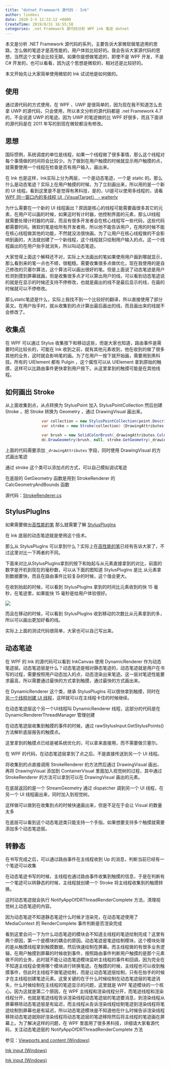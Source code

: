 ```yaml
---
title: "dotnet Framework 源代码 · Ink"
author: lindexi
date: 2020-3-5 12:33:12 +0800
CreateTime: 2019/8/31 16:55:58
categories: .net Framework 源代码分析 WPF ink 笔迹 dotnet
---
```


本文是分析 .NET Framework 源代码的系列，主要告诉大家微软做笔迹用的思路，怎么做的笔迹才是高性能的，用户体验比较好的。我会告诉大家源代码的思想，当然这个文章会比较无聊。如果你是想做笔迹的，即使不是 WPF 开发，不是 C# 开发的，也可以看看，因为这个思想是微软的，相对还是比较好的。

<!--more-->


<!-- CreateTime:2019/8/31 16:55:58 -->


<!-- 标签：.net Framework，源代码分析，wpf，ink，笔迹,dotnet -->

<div id="toc"></div>

本文开始先让大家简单使用微软的 Ink 试试他是如何做的。

## 使用

通过源代码的方式使用，在 WPF 、UWP 是很简单的，因为现在我不知道怎么去拿 UWP 的源代码，只会使用，所以本文分析的源代码都是 .net Framework 4.7 的，不会说道 UWP 的笔迹。因为 UWP 的笔迹做的比 WPF 好很多，而且下面讲的源代码是在 2011 年写的到现在微软都没有修改。

## 思想

国际惯例，系统调度的单位是线程，如果一个线程做了很多事情，那么这个线程对每个事情做的时间将会比较少。为了做到在用户触摸的时候就显示用户触摸的点，就需要使用一个线程在检查是否有用户输入，画出来。

在 Ink 也是这样，Ink实际上分为两层，一个是动态笔迹，一个是 static 的。那么什么是动态笔迹？实际上在用户触摸的时候，为了立刻画出来，所以用的是一个新的 UI 线程。看到这里是不是觉得有黑科技，是的，UI是可以使用多线程的，请看[WPF 同一窗口内的多线程 UI（VisualTarget） - walterlv](https://walterlv.github.io/post/multi-thread-ui-using-visualtarget-in-wpf.html )

为什么需要在一个新的 UI 线程画出？原因是核心的线程可能需要画很多其它的元素，在用户可以画的时候，如果这时有计时器，他控制界面的元素，那么UI线程就需要处理计时器的内容，而且有很多开发者会在核心线程写一些代码，这些代码都需要时间。微软的笔是给所有开发者用，所以他不能告诉用户，在用的时候不能在核心线程做其他的功能，不然就没法很快画。为了让用户在核心线程做的不会影响到画的，大法就创建了一个新线程，这个线程就只绘制用户输入的点。这一个线程画出的在用户抬手就消失，所以叫动态笔迹。

大家觉得上面这个解释还不对，实际上大法画出的笔如果使用用户画到哪就显示，那么看到来的笔一点也不顺，很粗糙。需要收集很多点做优化，现在我使用的是自己修改的贝塞尔算法，这个算法可以画出很好的笔。但是上面说了动态笔迹是用户检测到摸到屏幕就画，但是收集很多点才可以算出用户的线，可以看到动态笔迹说的就是在显示的时候还支持不停修改，也就是画出的线不是最后显示的线，在画的时候就可以不停修改。

那么static笔迹是什么，实际上我找不到一个比较好的翻译，所以直接使用了部分英文。在用户抬手时，就从收集到的点计算出最后画出的线，而且画出来的线就不会修改了。

## 收集点

在 WPF 可以通过 Stylus 收集按下和移动这些，但是大家也知道，路由事件是需要时间比较长的，可能在 Ink 收到之前，就有其他元素收到，他在收到的做了很多其他的业务，这时就会影响笔的画。为了在用户一按下就开始画，需要用到黑科技。所有的 UIElement 都有 Pulgin ，这个属性可以从 UIElement 拿到原始的触摸，这样可以比路由事件更快拿到用户按下。从这里拿到的触摸可能是在其他线程。

## 如何画出 Stroke

从上面收集到点，从点转换为 StylusPoint 加入 StylusPointCollection 然后创建 Stroke ，把 Stroke 转换为 Geometry ，通过 DrawingVisual 画出来。

```csharp
                var collection = new StylusPointCollection(point.Description) {point};
                var stroke = new Stroke(collection) {DrawingAttributes = _drawingAttributes};

                var brush = new SolidColorBrush(_drawingAttributes.Color);
                dc.DrawGeometry(brush, null, stroke.GetGeometry(_drawingAttributes));
```

上面的代码需要添加 `_drawingAttributes` 字段，同时使用 DrawingVisual 的方式画出笔迹

通过 stroke 这个类可以添加点的方式，可以自己模拟调试笔迹

在底层的 GetGeometry 函数是用到 StrokeRenderer 的 CalcGeometryAndBounds 函数

源代码：[StrokeRenderer.cs](https://referencesource.microsoft.com/#PresentationCore/Core/CSharp/MS/Internal/Ink/StrokeRenderer.cs,1670af750bda3057 )

## StylusPlugIns 

如果需要做出[高性能的笔](https://lindexi.gitee.io/post/WPF-%E9%AB%98%E6%80%A7%E8%83%BD%E7%AC%94.html) 那么就需要了解 [StylusPlugIns](https://docs.microsoft.com/en-us/dotnet/api/system.windows.input.stylusplugins?view=netframework-4.7.1)

在 Ink 底层的动态笔迹就是使用这个技术。

那么从 StylusPlugIns 可以拿到什么？实际上在[高性能的笔](https://lindexi.gitee.io/post/WPF-%E9%AB%98%E6%80%A7%E8%83%BD%E7%AC%94.html)已经有告诉大家了，不过这里对比一下两者的不同。

下面来对比从StylusPlugIns拿到的按下和抬起与从元素直接拿到的对比，前面的数字是开机到现在的毫秒数，可以从下面的图知道 StylusPlugIns 是比 从元素拿到数据要快，而且在路由事件比较复杂的时候，这个值会更大。

在收到抬起的时候，可以看到 StylusPlugIns 拿到的时间比元素收到的快 15 毫秒，在笔迹里，如果能快 15 毫秒是给用户体验很好。

![](http://image.acmx.xyz/65fb6078-c169-4ce3-cdd9-e35752d07be0%2F201832281435.jpg)

而且在移动的时候，可以看到 StylusPlugIns 收到移动的次数比从元素拿到的多，所以可以画出更加好看的线。

实际上上面的测试代码很简单，大家也可以自己写出来。

## 动态笔迹

在 WPF 的 Ink 的源代码可以看到 InkCanvas 使用 DynamicRenderer 作为动态笔迹层。动态笔迹层是什么？动态笔迹是相对静态笔迹的，动态笔迹就是用户在书写的过程，需要按照用户动态加入的点，动态渲染出来笔迹。这一层对笔迹性能要求最高，所以需要通过最快的方式拿到触摸，通过最快的方式画出来。

在 DynamicRenderer 这个类，继承 StylusPlugIns 可以很快拿到触摸，同时在
[另一个线程创建 UI 线程](https://lindexi.gitee.io/post/WPF-%E8%B7%A8%E7%BA%BF%E7%A8%8B-UI-%E7%9A%84%E6%96%B9%E6%B3%95.html )，这样就可以在主线程卡住的时候继续。

在动态笔迹层这个另一个UI线程叫 DynamicRenderer 线程，这部分的代码是在 DynamicRendererThreadManager 管理创建

在动态笔迹层收集到触摸的事件的时候，通过 rawStylusInput.GetStylusPoints() 方法解析底层报告的触摸点。

这里拿到的触摸点已经是被系统优化的，可以拿来直接用，而不需要做贝塞尔。

在 WPF 的代码，在动态笔迹层拿到了点之后，不是直接传送到另一个 UI 线程。

将收集到的点直接调用 StrokeRenderer 的方法然后通过 DrawingVisual 画出，再将 DrawingVisual 添加到 ContainerVisual 里面加入视觉树的过程，其中通过 StrokeRenderer 的方法可以拿到可以在 DrawingVisual 画出的元素。

在底层返回的是一个 StreamGeometry 通过 dispatcher 调到另一个 UI 线程，在另一个 UI 线程画出来，同时加入到视觉树。

这样做可以做到在收集到点的时候快速画出来，但是不足在于会让 Visual 的数量太多

在底层可以看到这个动态笔迹类只能支持一个手指，如果想要支持多个触摸就需要添加多个动态笔迹层。

## 转静态

在书写完成之后，可以通过路由事件在主线程收到 Up 的消息，判断当前已经有一个笔迹可以收集

在动态笔迹书写的时候，主线程也通过路由事件收集到触摸的信息，于是在判断有一个笔迹可以转静态的时候，主线程就创建一个 Stroke 将主线程收集到的触摸转换。

这时动态笔迹就会执行 NotifyAppOfDRThreadRenderComplete 方法，清理视觉树上动态笔迹的内容。

因为动态笔迹不知道静态笔迹什么时候才渲染完，在动态笔迹使用了 MediaContext 的 RenderComplete 事件判断是否渲染完成 

看到这里会问一下为什么动态笔迹的模块会不知道主线程的笔迹绘制完成？这里有两个原因，第一个是模块的耦合的原因。动态笔迹是笔迹绘制模块，这个模块处理的是从触摸线程拿到触摸数据，然后快速绘制在屏幕。而主线程做的有很多业务逻辑，在用户触摸到屏幕的时候收到事件，按照路由事件判断用户触摸的是那个元素做不同的业务，此时就不能让动态笔迹模块监听主线程的事件和回调，因为完全在不知道主线程会使用哪个模块进行转换笔迹。在触摸的时候，主线程也可以收到触摸事件，但此时主线程不做笔迹绘制，而是让动态笔迹层绘制，只有在抬手的时候才在主线程创建笔迹元素。这里关键的在于什么时候绘制在动态笔迹层的笔迹消失，什么时候绘制在主线程的笔迹显示的问题，这里就是 WPF 笔迹模块的一个核心。因为这就是第二个原因，在 WPF 主线程和渲染线程分开，而笔迹线程和渲染线程分开，也就是笔迹线程告诉渲染线程动态笔迹层的笔迹要消息，到渲染线程从屏幕移除动态笔迹层是有延迟，而主线程从告诉渲染线程绘制笔迹到渲染线程将笔迹绘制到屏幕也是有延迟，所以动态笔迹模块是不知道他在什么时候告诉渲染线程移除动态笔迹就刚好渲染线程将动态笔迹层的笔迹移除然后将主线程的笔迹画在屏幕上。为了解决这样的问题，在 WPF 里面用了很多黑科技，详细请大家看源代码，关注动态笔迹层的 NotifyAppOfDRThreadRenderComplete 方法

参见：[Viewports and content (Windows)](https://msdn.microsoft.com/en-us/library/windows/desktop/dn423906(v=vs.85).aspx )

[Ink input (Windows)](https://msdn.microsoft.com/en-us/library/windows/desktop/mt592874(v=vs.85).aspx )

[Ink input (Windows)](https://msdn.microsoft.com/en-us/library/windows/desktop/mt592874(v=vs.85).aspx )

